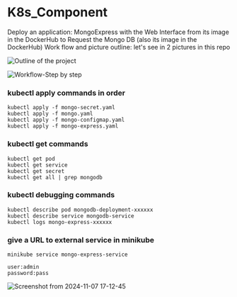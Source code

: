 # K8s_Component
Deploy an application: MongoExpress with the Web Interface from its image in the DockerHub to Request the Mongo DB (also its image in the DockerHub)
Work flow and picture outline: let's see in 2 pictures in this repo

![Outline of the project](https://github.com/user-attachments/assets/51892eaf-ae98-4593-9d1f-7030109f5106)

![Workflow-Step by step](https://github.com/user-attachments/assets/07122d68-c741-4ad5-a40d-33287e4286f7)

### kubectl apply commands in order
    
    kubectl apply -f mongo-secret.yaml
    kubectl apply -f mongo.yaml
    kubectl apply -f mongo-configmap.yaml 
    kubectl apply -f mongo-express.yaml

### kubectl get commands

    kubectl get pod
    kubectl get service
    kubectl get secret
    kubectl get all | grep mongodb

### kubectl debugging commands

    kubectl describe pod mongodb-deployment-xxxxxx
    kubectl describe service mongodb-service
    kubectl logs mongo-express-xxxxxx

### give a URL to external service in minikube

    minikube service mongo-express-service

    user:admin
    password:pass 

![Screenshot from 2024-11-07 17-12-45](https://github.com/user-attachments/assets/4bfc5b28-fdcf-4f6f-986a-582353a0d9b3)
    
